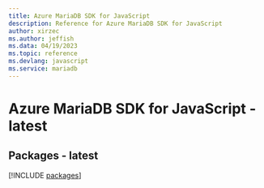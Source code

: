 ```yaml
---
title: Azure MariaDB SDK for JavaScript
description: Reference for Azure MariaDB SDK for JavaScript
author: xirzec
ms.author: jeffish
ms.data: 04/19/2023
ms.topic: reference
ms.devlang: javascript
ms.service: mariadb
---
```

# Azure MariaDB SDK for JavaScript - latest
## Packages - latest
[!INCLUDE [packages](mariadb-index.md)]